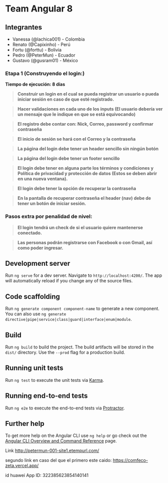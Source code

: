 # Team Angular 8

## Integrantes

- Vanessa (@lachica001) - Colombia
- Renato (@Capixinho) - Perú
- Fortu (@forttu) - Bolivia
- Pedro (@PeterMun) - Ecuador
- Gustavo (@gusram01) - México

### **Etapa 1 (Construyendo el login:)**

**Tiempo de ejecución: 8 días**

> **Construir un login en el cual se pueda registrar un usuario o pueda iniciar sesión en caso de que esté registrado.**

> **Hacer validaciones en cada uno de los inputs (El usuario debería ver un mensaje que le indique en que se está equivocando)**

> **El registro debe contar con: Nick, Correo, password y confirmar contraseña**

> **El inicio de sesión se hará con el Correo y la contraseña**

> **La página del login debe tener un header sencillo sin ningún botón**

> **La página del login debe tener un footer sencillo**

> **El login debe tener en alguna parte los términos y condiciones y Política de privacidad y protección de datos (Estos se deben abrir en una nueva ventana).**

> **El login debe tener la opción de recuperar la contraseña**

> **En la pantalla de recuperar contraseña el header (nav) debe de tener un botón de iniciar sesión.**

### **Pasos extra por penalidad de nivel:**

> **El login tendrá un check de si el usuario quiere mantenerse conectado.**

> **Las personas podrán registrarse con Facebook o con Gmail, así como poder ingresar.**

## Development server

Run `ng serve` for a dev server. Navigate to `http://localhost:4200/`. The app will automatically reload if you change any of the source files.

## Code scaffolding

Run `ng generate component component-name` to generate a new component. You can also use `ng generate directive|pipe|service|class|guard|interface|enum|module`.

## Build

Run `ng build` to build the project. The build artifacts will be stored in the `dist/` directory. Use the `--prod` flag for a production build.

## Running unit tests

Run `ng test` to execute the unit tests via [Karma](https://karma-runner.github.io).

## Running end-to-end tests

Run `ng e2e` to execute the end-to-end tests via [Protractor](http://www.protractortest.org/).

## Further help

To get more help on the Angular CLI use `ng help` or go check out the [Angular CLI Overview and Command Reference](https://angular.io/cli) page.

Link
http://petermun-001-site1.etempurl.com/

segundo link en caso del que el primero este caido: https://comfeco-zeta.vercel.app/

id huawei App ID:
322385623854140141
